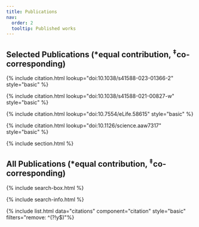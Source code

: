 ```yaml
---
title: Publications
nav:
  order: 2
  tooltip: Published works
---
```


## Selected Publications (<span>&#42;</span>equal contribution, <sup>‡</sup>co-corresponding)

{% include citation.html lookup="doi:10.1038/s41588-023-01366-2" style="basic" %}

{% include citation.html lookup="doi:10.1038/s41588-021-00827-w" style="basic" %}

{% include citation.html lookup="doi:10.7554/eLife.58615" style="basic" %}

{% include citation.html lookup="doi:10.1126/science.aaw7317" style="basic" %}

{% include section.html %}

## All Publications (<span>&#42;</span>equal contribution, <sup>‡</sup>co-corresponding)

{% include search-box.html %}

{% include search-info.html %}

{% include list.html data="citations" component="citation" style="basic" filters="remove: ^(?!y$)"%}
